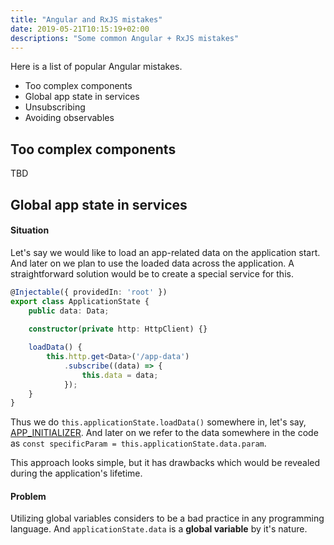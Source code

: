 ```yaml
---
title: "Angular and RxJS mistakes"
date: 2019-05-21T10:15:19+02:00
descriptions: "Some common Angular + RxJS mistakes"
---
```

Here is a list of popular Angular mistakes.


* Too complex components
* Global app state in services
* Unsubscribing
* Avoiding observables


## Too complex components

TBD

## Global app state in services

#### Situation

Let's say we would like to load an app-related data on the application start.
And later on we plan to use the loaded data across the application. A straightforward
solution would be to create a special service for this.

```typescript
@Injectable({ providedIn: 'root' })
export class ApplicationState {
    public data: Data;
    
    constructor(private http: HttpClient) {}

    loadData() {
        this.http.get<Data>('/app-data')
            .subscribe((data) => {
                this.data = data;
            });
    }
}
```

Thus we do `this.applicationState.loadData()` somewhere in, let's say,
[APP_INITIALIZER](https://www.intertech.com/Blog/angular-4-tutorial-run-code-during-app-initialization/).
And later on we refer to the data somewhere in the code
as `const specificParam = this.applicationState.data.param`.

This approach looks simple, but it has drawbacks which would be revealed during
the application's lifetime.

#### Problem

Utilizing global variables considers to be a bad practice in any programming
language. And `applicationState.data` is a **global variable** by it's nature.
